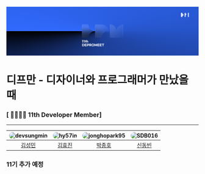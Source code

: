 ![depromeet-11th](https://github.com/depromeet/.github/blob/master/images/depromeet-11th.png)

# 디프만 - 디자이너와 프로그래머가 만났을 때

### [ 👨‍👩‍👦‍👦 11th Developer Member]

---

| <img class="profile" src="https://avatars.githubusercontent.com/u/101611464?v=4" alt="devsungmin"> | <img class="profile"  src="https://avatars.githubusercontent.com/u/60775453?v=4" alt="hy57in"/> | <img class="profile" src="https://avatars.githubusercontent.com/u/19240202?v=4" alt="jonghopark95"/> | <img class="profile" src="https://avatars.githubusercontent.com/u/59786670?v=4" alt="SDB016"/> |
|----------------------------------------------------------------------------------------------------|----------------------------------------------------------------------------------------------------------------------------|------------------------------------------------------------------------------------------------------|----------------------------------------------------------------------------------------|
| <center>[김성민](https://github.com/devsungmin)</center>                                              | <center>[김효진](https://github.com/hy57in)</center>                                                                          | <center>[박종호](https://github.com/jonghopark95)</center>                                              | <center>[신동빈](https://github.com/SDB016)</center>                                      | 

<style type='text/css'>
.profile {
width: 100%;
hight: 100;
border: 3px;
border-radius: 70px;
-moz-border-radius: 70px;
-khtml-border-radius: 70px;
-webkit-border-radius: 70px;
}
</style>

### 11기 추가 예정
